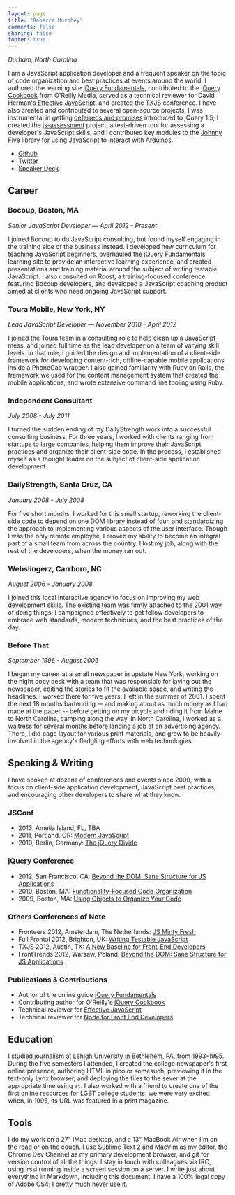 ```yaml
---
layout: page
title: "Rebecca Murphey"
comments: false
sharing: false
footer: true
---
```


*Durham, North Carolina*

I am a JavaScript application developer and a frequent speaker on the topic of
code organization and best practices at events around the world. I authored the
learning site [jQuery Fundamentals](http://jqfundamentals.com), contributed to
the [jQuery Cookbook](http://shop.oreilly.com/product/9780596159788.do) from
O'Reilly Media, served as a technical reviewer for David Herman's [Effective JavaScript](http://effectivejs.com), and created the
[TXJS](http://texasjavascript.com) conference. I have also created and
contributed to several open-source projects. I was instrumental in getting
[deferreds and promises](http://rmurphey.com/blog/2010/12/25/deferreds-coming-to-jquery/)
introduced to jQuery 1.5; I created the
[js-assessment](https://github.com/rmurphey/js-assessment) project, a
test-driven tool for assessing a developer's JavaScript skills; and I
contributed key modules to the [Johnny Five](https://github.com/rwldrn/johnny-five) library for using JavaScript to
interact with Arduinos.

- [Github](https://github.com/rmurphey)
- [Twitter](https://twitter.com/rmurphey)
- [Speaker Deck](http://speakerdeck.com/rmurphey)

## Career

### Bocoup, Boston, MA
*Senior JavaScript Developer &mdash; April 2012 - Present*

I joined Bocoup to do JavaScript consulting, but found myself engaging in the
training side of the business instead. I developed new curriculum for teaching
JavaScript beginners, overhauled the jQuery Fundamentals learning site to
provide an interactive learning experience, and created presentations and
training material around the subject of writing testable JavaScript. I also
consulted on Roost, a training-focused conference featuring Bocoup developers,
and developed a JavaScript coaching product aimed at clients who need ongoing
JavaScript support.

### Toura Mobile, New York, NY
*Lead JavaScript Developer &mdash; November 2010 - April 2012*

I joined the Toura team in a consulting role to help clean up a JavaScript
mess, and joined full time as the lead developer on a team of varying skill
levels. In that role, I guided the design and implementation of a client-side
framework for developing content-rich, offline-capable mobile applications
inside a PhoneGap wrapper. I also gained familiarity with Ruby on Rails, the
framework we used for the content management system that created the mobile
applications, and wrote extensive command line tooling using Ruby.

### Independent Consultant
*July 2008 - July 2011*

I turned the sudden ending of my DailyStrength work into a successful
consulting business. For three years, I worked with clients ranging from
startups to large companies, helping them improve their JavaScript practices
and organize their client-side code. In the process, I established myself as a
thought leader on the subject of client-side application development.

### DailyStrength, Santa Cruz, CA
*January 2008 - July 2008*

For five short months, I worked for this small startup, reworking the
client-side code to depend on one DOM library instead of four, and
standardizing the approach to implementing various aspects of the user
interface. Though I was the only remote employee, I proved my ability to become
an integral part of a small team from across the country. I lost my job, along
with the rest of the developers, when the money ran out.

### Webslingerz, Carrboro, NC
*August 2006 - January 2008*

I joined this local interactive agency to focus on improving my web development
skills.  The existing team was firmly attached to the 2001 way of doing things;
I campaigned effectively to get fellow developers to embrace web standards,
modern techniques, and the best practices of the day.

### Before That
*September 1996 - August 2006*

I began my career at a small newspaper in upstate New York, working on the
night copy desk with a team that was responsible for laying out the newspaper,
editing the stories to fit the available space, and writing the headlines. I
worked there for five years; I left in the summer of 2001. I spent the next 18
months bartending -- and making about as much money as I had made at the paper
-- before getting on my bicycle and riding it from Maine to North Carolina,
camping along the way. In North Carolina, I worked as a waitress for several
months before landing a job at an advertising agency. There, I did page layout
for various print materials, and grew to be heavily involved in the agency's
fledgling efforts with web technologies.

## Speaking &amp; Writing

I have spoken at dozens of conferences and events since 2009, with a focus on
client-side application development, JavaScript best practices, and encouraging
other developers to share what they know.

### JSConf

- 2013, Amelia Island, FL, TBA
- 2011, Portland, OR: [Modern JavaScript](http://blip.tv/jsconf/jsconf2011-rebecca-murphey-5478159)
- 2010, Berlin, Germany: [The jQuery Divide](http://blip.tv/jsconfeu/rebecca-murphey-the-jquery-divide-4326740)

### jQuery Conference

- 2012, San Francisco, CA: [Beyond the DOM: Sane Structure for JS Applications](http://www.youtube.com/watch?v=cd7HHN6IkrU&feature=player_embedded)
- 2010, Boston, MA: [Functionality-Focused Code Organization](http://www.slideshare.net/rmurphey/functionality-basedorg)
- 2009, Boston, MA: [Using Objects to Organize Your Code](http://www.slideshare.net/rmurphey/using-objects-to-organize-your-jquery-code)

### Others Conferences of Note

- Fronteers 2012, Amsterdam, The Netherlands: [JS Minty Fresh](http://rmurphey.com/js-minty-fresh/presentation/)
- Full Frontal 2012, Brighton, UK: [Writing Testable JavaScript](http://www.youtube.com/watch?v=OzjogCFO4Zo&list=UUyBAm31tEpZ17hka6ZvVqcg&index=2)
- TXJS 2012, Austin, TX: [A New Baseline for Front-End Developers](https://speakerdeck.com/rmurphey/a-new-baseline-for-front-end-devs)
- FrontTrends 2012, Warsaw, Poland: [Beyond the DOM: Sane Structure for JS Applications](https://speakerdeck.com/rmurphey/beyond-the-dom-sane-structure-for-js-apps)

### Publications &amp; Contributions

- Author of the online guide [jQuery Fundamentals](http://jqfundamentals.com)
- Contributing author for O'Reilly's [jQuery Cookbook](http://shop.oreilly.com/product/9780596159788.do)
- Technical reviewer for [Effective JavaScript](http://effectivejs.com/)
- Technical reviewer for [Node for Front End Developers](http://shop.oreilly.com/product/0636920023258.do)

## Education

I studied journalism at [Lehigh University](http://www4.lehigh.edu/default.aspx) in Bethlehem, PA, from
1993-1995.  During the five semesters I attended, I created the college
newspaper's first online presence, authoring HTML in pico or somesuch,
previewing it in the text-only Lynx browser, and deploying the files to the
sever at the appropriate time using `at`. I also worked with a friend to create
one of the first online resources for LGBT college students; we were very
excited when, in 1995, its URL was featured in a print magazine.

## Tools

I do my work on a 27" iMac desktop, and a 13" MacBook Air when I'm on the road
or on the couch. I use Sublime Text 2 and MacVim as my editor, the Chrome Dev
Channel as my primary development browser, and git for version control of all
the things. I stay in touch with colleagues via IRC, using irssi running inside
a screen session on a server. I write just about everything in Markdown,
including this document. I have a 100% legal copy of Adobe CS4; I pretty much
never use it.
